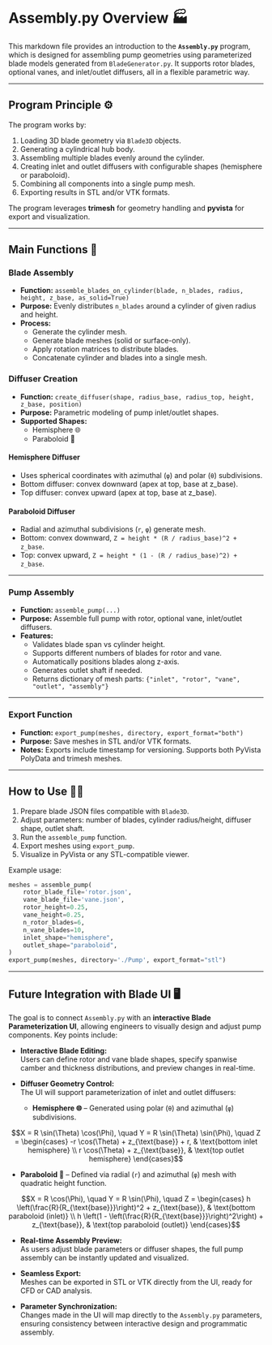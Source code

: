 # Assembly.py Overview 🏭

This markdown file provides an introduction to the **`Assembly.py`** program, which is designed for assembling pump geometries using parameterized blade models generated from `BladeGenerator.py`. It supports rotor blades, optional vanes, and inlet/outlet diffusers, all in a flexible parametric way.

---

## Program Principle ⚙️

The program works by:

1. Loading 3D blade geometry via `Blade3D` objects.  
2. Generating a cylindrical hub body.  
3. Assembling multiple blades evenly around the cylinder.  
4. Creating inlet and outlet diffusers with configurable shapes (hemisphere or paraboloid).  
5. Combining all components into a single pump mesh.  
6. Exporting results in STL and/or VTK formats.

The program leverages **trimesh** for geometry handling and **pyvista** for export and visualization.

---

## Main Functions 📝

### Blade Assembly

- **Function:** `assemble_blades_on_cylinder(blade, n_blades, radius, height, z_base, as_solid=True)`  
- **Purpose:** Evenly distributes `n_blades` around a cylinder of given radius and height.  
- **Process:**
  - Generate the cylinder mesh.
  - Generate blade meshes (solid or surface-only).
  - Apply rotation matrices to distribute blades.
  - Concatenate cylinder and blades into a single mesh.

### Diffuser Creation

- **Function:** `create_diffuser(shape, radius_base, radius_top, height, z_base, position)`  
- **Purpose:** Parametric modeling of pump inlet/outlet shapes.  
- **Supported Shapes:**  
  - Hemisphere 🌐  
  - Paraboloid 🔺  

#### Hemisphere Diffuser

- Uses spherical coordinates with azimuthal (`φ`) and polar (`θ`) subdivisions.  
- Bottom diffuser: convex downward (apex at top, base at z_base).  
- Top diffuser: convex upward (apex at top, base at z_base).

#### Paraboloid Diffuser

- Radial and azimuthal subdivisions (`r`, `φ`) generate mesh.  
- Bottom: convex downward, `Z = height * (R / radius_base)^2 + z_base`.  
- Top: convex upward, `Z = height * (1 - (R / radius_base)^2) + z_base`.

---

### Pump Assembly

- **Function:** `assemble_pump(...)`  
- **Purpose:** Assemble full pump with rotor, optional vane, inlet/outlet diffusers.  
- **Features:**
  - Validates blade span vs cylinder height.
  - Supports different numbers of blades for rotor and vane.
  - Automatically positions blades along z-axis.
  - Generates outlet shaft if needed.
  - Returns dictionary of mesh parts: `{"inlet", "rotor", "vane", "outlet", "assembly"}`

---

### Export Function

- **Function:** `export_pump(meshes, directory, export_format="both")`  
- **Purpose:** Save meshes in STL and/or VTK formats.  
- **Notes:** Exports include timestamp for versioning. Supports both PyVista PolyData and trimesh meshes.

---

## How to Use 🏃‍♂️

1. Prepare blade JSON files compatible with `Blade3D`.  
2. Adjust parameters: number of blades, cylinder radius/height, diffuser shape, outlet shaft.  
3. Run the `assemble_pump` function.  
4. Export meshes using `export_pump`.  
5. Visualize in PyVista or any STL-compatible viewer.

Example usage:

```python
meshes = assemble_pump(
    rotor_blade_file='rotor.json',
    vane_blade_file='vane.json',
    rotor_height=0.25,
    vane_height=0.25,
    n_rotor_blades=6,
    n_vane_blades=10,
    inlet_shape="hemisphere",
    outlet_shape="paraboloid",
)
export_pump(meshes, directory='./Pump', export_format="stl")
```

---
## Future Integration with Blade UI 🖥️

The goal is to connect `Assembly.py` with an **interactive Blade Parameterization UI**, allowing engineers to visually design and adjust pump components. Key points include:

- **Interactive Blade Editing:**  
  Users can define rotor and vane blade shapes, specify spanwise camber and thickness distributions, and preview changes in real-time.  

- **Diffuser Geometry Control:**  
  The UI will support parameterization of inlet and outlet diffusers:  
  - **Hemisphere 🌐** – Generated using polar (`θ`) and azimuthal (`φ`) subdivisions.

```math
X = R \sin(\Theta) \cos(\Phi), \quad Y = R \sin(\Theta) \sin(\Phi), \quad Z = 
\begin{cases} 
-r \cos(\Theta) + z_{\text{base}} + r, & \text{bottom inlet hemisphere} \\
r \cos(\Theta) + z_{\text{base}}, & \text{top outlet hemisphere} 
\end{cases}
```

  - **Paraboloid 🔺** – Defined via radial (`r`) and azimuthal (`φ`) mesh with quadratic height function.  

```math
X = R \cos(\Phi), \quad Y = R \sin(\Phi), \quad Z = 
\begin{cases} 
h \left(\frac{R}{R_{\text{base}}}\right)^2 + z_{\text{base}}, & \text{bottom paraboloid (inlet)} \\
h \left(1 - \left(\frac{R}{R_{\text{base}}}\right)^2\right) + z_{\text{base}}, & \text{top paraboloid (outlet)} 
\end{cases}
```

- **Real-time Assembly Preview:**  
  As users adjust blade parameters or diffuser shapes, the full pump assembly can be instantly updated and visualized.  

- **Seamless Export:**  
  Meshes can be exported in STL or VTK directly from the UI, ready for CFD or CAD analysis.  

- **Parameter Synchronization:**  
  Changes made in the UI will map directly to the `Assembly.py` parameters, ensuring consistency between interactive design and programmatic assembly.
